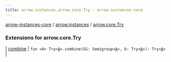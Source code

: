 ```yaml
---
title: arrow.instances.arrow.core.Try - arrow-instances-core
---
```


[arrow-instances-core](../../index.html) / [arrow.instances](../index.html) / [arrow.core.Try](./index.html)

### Extensions for arrow.core.Try

| [combine](combine.html) | `fun <A> Try<`[`A`](combine.html#A)`>.combine(SG: Semigroup<`[`A`](combine.html#A)`>, b: Try<`[`A`](combine.html#A)`>): Try<`[`A`](combine.html#A)`>` |

